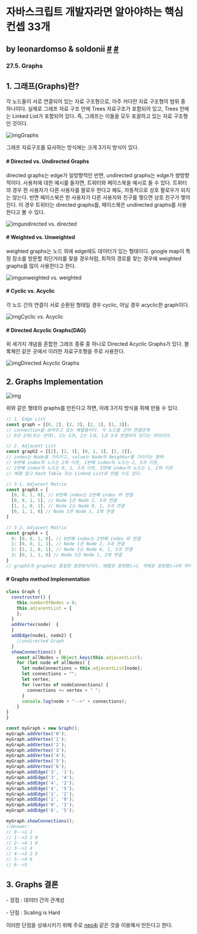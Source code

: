 # 자바스크립트 개발자라면 알아야하는 핵심 컨셉 33개 

## by leonardomso & soldonii [#](https://github.com/leonardomso/33-js-concepts) [#](https://soldonii.tistory.com/83?category=862199) #

### 27.5. Graphs

## 1. 그래프(Graphs)란?



각 노드들이 서로 연결되어 있는 자료 구조형으로, 아주 커다란 자료 구조형의 범위 중 하나이다. 실제로 그래프 자료 구조 안에 Trees 자료구조가 포함되어 있고, Trees 안에는 Linked List가 포함되어 있다. 즉, 그래프는 이들을 모두 포괄하고 있는 자료 구조형인 것이다.



![img](https://blog.kakaocdn.net/dn/dLxFmq/btqzt3V6A8w/mIsOTwkyY4dZZI8btUS7q0/img.jpg)Graphs



 

그래프 자료구조를 묘사하는 방식에는 크게 3가지 방식이 있다.

 

#### # Directed vs. Undirected Graphs

directed graphs는 edge가 일방향적인 반면, undirected graphs는 edge가 쌍방향적이다. 사용처에 대한 예시를 들자면, 트위터와 페이스북을 예시로 들 수 있다. 트위터의 경우 한 사용자가 다른 사용자를 팔로우 한다고 해도, 자동적으로 상호 팔로우가 되지는 않는다. 반면 페이스북은 한 사용자가 다른 사용자와 친구를 맺으면 상호 친구가 맺어진다. 이 경우 트위터는 directed graphs를, 페이스북은 undirected graphs를 사용한다고 볼 수 있다.



![img](https://blog.kakaocdn.net/dn/puzc4/btqzrWYUh0F/9OGKTFwewWdUivuDupPKM0/img.gif)undirected vs. directed



 

#### # Weighted vs. Unweighted

weighted graphs는 노드 외에 edge에도 데이터가 있는 형태이다. google map이 특정 장소를 방문할 최단거리를 찾을 경우처럼, 최적의 경로를 찾는 경우에 weighted graphs를 많이 사용한다고 한다.



![img](https://blog.kakaocdn.net/dn/ynVJE/btqztjkQdsH/Z77VawTXgFcDNRjZtV5Mkk/img.png)unweighted vs. weighted



 

#### # Cyclic vs. Acyclic

각 노드 간의 연결이 서로 순환된 형태일 경우 cyclic, 아닐 경우 acyclic한 graph이다.



![img](https://blog.kakaocdn.net/dn/wMSzj/btqzsWRajqo/4gbnb7KPvYblO9b8oWvKnk/img.png)Cyclic vs. Acyclic



 

#### # Directed Acyclic Graphs(DAG)

위 세가지 개념을 혼합한 그래프 종류 중 하나로 Directed Acyclic Graphs가 있다. 블록체인 같은 곳에서 이러한 자료구조형을 주로 사용한다.



![img](https://blog.kakaocdn.net/dn/eJ8Dke/btqzthAxPd5/Tjc6cxKUsFfVevveAGkIik/img.jpg)Directed Acyclic Graphs



 

## 2. Graphs Implementation





![img](https://blog.kakaocdn.net/dn/mlc4J/btqzsWcAiYZ/quFWW4WmlAn8S4QYTcvVek/img.png)



위와 같은 형태의 graphs를 만든다고 하면, 아래 3가지 방식을 취해 만들 수 있다.

```js
// 1. Edge List
const graph = [[0, 2], [2, 3], [2, 1], [1, 3]];
// connection을 보여주고 있는 배열들이다. 각 노드들 간의 연결관계
// 0은 2와(또는 반대), 2는 3과, 2는 1과, 1은 3과 연결되어 있다는 의미이다.

// 2. Adjacent List
const graph2 = [[2], [2, 3], [0, 1, 3], [1, 2]];
// index는 Node를 가리키고, value는 Node의 Neighbor를 가리키는 형태
// 0번째 index의 노드는 2와 이웃, 1번째 index의 노드는 2, 3과 이웃,
// 2번째 index의 노드는 0, 1, 3과 이웃, 3번째 index의 노드는 1, 2와 이웃
// 배열 말고 Hash Table 또는 Linked List로 만들 수도 있다.

// 3-1. Adjacent Matrix
const graph3 = [
  [0, 0, 1, 0], // 0번째 index는 2번째 index 와 연결
  [0, 0, 1, 1], // Node 1은 Node 2, 3과 연결
  [1, 1, 0, 1], // Node 2는 Node 0, 1, 3과 연결
  [0, 1, 1, 0] // Node 3은 Node 1, 2와 연결
]

// 3-2. Adjacent Matrix
const graph4 = {
  0: [0, 0, 1, 0], // 0번째 index는 2번째 index 와 연결
  1: [0, 0, 1, 1], // Node 1은 Node 2, 3과 연결
  2: [1, 1, 0, 1], // Node 2는 Node 0, 1, 3과 연결
  3: [0, 1, 1, 0] // Node 3은 Node 1, 2와 연결
}
// graph3과 graph4는 동일한 표현방식이다. 배열로 표현했느냐, 객체로 표현했느냐의 차이일 뿐이다.
```

 

#### # Graphs method Implementation

```js
class Graph { 
  constructor() { 
    this.numberOfNodes = 0;
    this.adjacentList = {
    }; 
  } 
  addVertex(node)  { 
  } 
  addEdge(node1, node2) { 
    //undirected Graph 
  } 
  showConnections() { 
    const allNodes = Object.keys(this.adjacentList); 
    for (let node of allNodes) { 
      let nodeConnections = this.adjacentList[node]; 
      let connections = ""; 
      let vertex;
      for (vertex of nodeConnections) {
        connections += vertex + " ";
      } 
      console.log(node + "-->" + connections); 
    } 
} 
} 

const myGraph = new Graph();
myGraph.addVertex('0');
myGraph.addVertex('1');
myGraph.addVertex('2');
myGraph.addVertex('3');
myGraph.addVertex('4');
myGraph.addVertex('5');
myGraph.addVertex('6');
myGraph.addEdge('3', '1'); 
myGraph.addEdge('3', '4'); 
myGraph.addEdge('4', '2'); 
myGraph.addEdge('4', '5'); 
myGraph.addEdge('1', '2'); 
myGraph.addEdge('1', '0'); 
myGraph.addEdge('0', '2'); 
myGraph.addEdge('6', '5');

myGraph.showConnections(); 
//Answer:
// 0-->1 2 
// 1-->3 2 0 
// 2-->4 1 0 
// 3-->1 4 
// 4-->3 2 5 
// 5-->4 6 
// 6-->5
```

 

## 3. Graphs 결론



\- 장점 : 데이터 간의 관계성

\- 단점 : Scaling is Hard

이러한 단점을 상쇄시키기 위해 주로 [neo4j](https://neo4j.com/) 같은 것을 이용해서 만든다고 한다.

